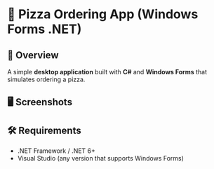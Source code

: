 # 🍕 Pizza Ordering App (Windows Forms .NET)

## 📌 Overview
A simple **desktop application** built with **C#** and **Windows Forms** that simulates ordering a pizza.

## 🖥️ Screenshots


## 🛠️ Requirements
- .NET Framework / .NET 6+
- Visual Studio (any version that supports Windows Forms)
